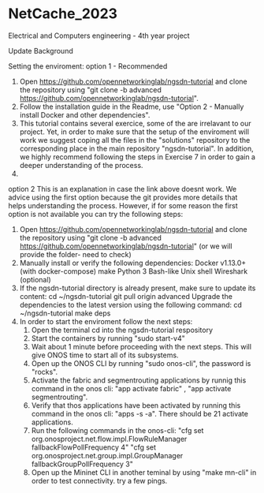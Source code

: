 # NetCache_2023
Electrical and Computers engineering - 4th year project

Update Background

Setting the enviroment:
option 1 - Recommended
1. Open https://github.com/opennetworkinglab/ngsdn-tutorial and clone the repository using "git clone -b advanced https://github.com/opennetworkinglab/ngsdn-tutorial".
2. Follow the installation guide in the Readme, use "Option 2 - Manually install Docker and other dependencies".
3. This tutorial contains several exercice, some of the are irrelavant to our project.
   Yet, in order to make sure that the setup of the enviroment will work we suggest coping all the files in the "solutions" repository to the                corresponding place in the main repository "ngsdn-tutorial".
   In addition, we highly recommend following the steps in Exercise 7 in order to gain a deeper understanding of the process.
 4. 


option 2
This is an explanation in case the link above doesnt work. 
We advice using the first option because the git provides more details that helps understanding the process.
However, if for some reason the first option is not available you can try the following steps:
1. Open https://github.com/opennetworkinglab/ngsdn-tutorial and clone the repository using "git clone -b advanced https://github.com/opennetworkinglab/ngsdn-tutorial" (or we will provide the folder- need to check)
2. Manually install or verify the following dependencies:
      Docker v1.13.0+ (with docker-compose)
      make
      Python 3
      Bash-like Unix shell
      Wireshark (optional)
3. If the ngsdn-tutorial directory is already present, make sure to update its content:
      cd ~/ngsdn-tutorial
      git pull origin advanced
    Upgrade the dependencies to the latest version using the following command:
      cd ~/ngsdn-tutorial
      make deps
4. In order to start the enviroment follow the next steps:
   1. Open the terminal cd into the ngsdn-tutorial respository
   2. Start the containers by running "sudo start-v4"
   3. Wait about 1 minute before proceeding with the next steps. This will give ONOS time to start all of its subsystems.
   4. Open up the ONOS CLI by running "sudo onos-cli", the password is "rocks".
   5. Activate the fabric and segmentrouting applications by runnig this command in the onos cli: "app activate fabric" , "app activate segmentrouting".
   6. Verify that thos applications have been activated by running this command in the onos cli: "apps -s -a". There should be 21 activate applications.
   7. Run the following commands in the onos-cli: "cfg set org.onosproject.net.flow.impl.FlowRuleManager fallbackFlowPollFrequency 4"
                                                  "cfg set org.onosproject.net.group.impl.GroupManager fallbackGroupPollFrequency 3"
   8. Open up the Mininet CLI in another teminal by using "make mn-cli" in order to test connectivity. try a few pings.

